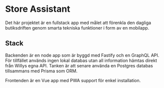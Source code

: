 # Store Assistant

Det här projektet är en fullstack app med målet att förenkla den dagliga butiksdriften genom smarta tekniska funktioner i form av en mobilapp.

## Stack

Backenden är en node app som är byggd med Fastify och en GraphQL API. För tillfället används ingen lokal databas utan all information hämtas direkt från Willys egna API. Tanken är att senare använda en Postgres databas tillsammans med Prisma som ORM.

Frontenden är en Vue app med PWA support för enkel installation.
